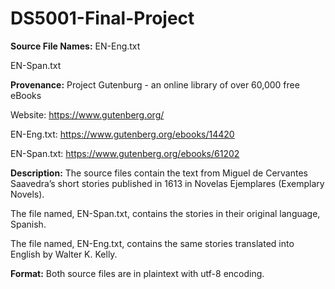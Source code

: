 # DS5001-Final-Project

**Source File Names:**
EN-Eng.txt

EN-Span.txt


**Provenance:**
Project Gutenburg - an online library of over 60,000 free eBooks

Website: https://www.gutenberg.org/

EN-Eng.txt: https://www.gutenberg.org/ebooks/14420 

EN-Span.txt: https://www.gutenberg.org/ebooks/61202 


**Description:**
The source files contain the text from Miguel de Cervantes Saavedra’s short stories published in 1613 in Novelas Ejemplares (Exemplary Novels). 

The file named, EN-Span.txt, contains the stories in their original language, Spanish. 

The file named, EN-Eng.txt, contains the same stories translated into English by Walter K. Kelly.


**Format:**
Both source files are in plaintext with utf-8 encoding.
